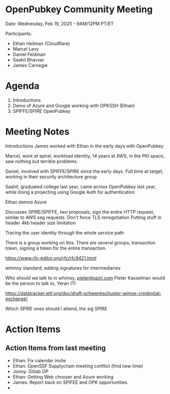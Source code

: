 # OpenPubkey Community Meeting

Date: Wednesday, Feb 19, 2025 - 9AM/12PM PT/ET

Participants:

- Ethan Heilman (Cloudflare)
- Marcel Levy
- Daniel Feldman
- Saahil Bhavsar
- James Carnegie

# Agenda

1. Introductions
2. Demo of Azure and Google working with OPKSSH (Ethan)
3. SPIFFE/SPIRE OpenPubkey

# Meeting Notes

Introductions
James worked with Ethan in the early days with OpenPubkey

Marcel, work at spiral, workload identity, 14 years at AWS, in the PKI space, saw nothing but terrible problems.

Daniel, involved with SPIFFE/SPIRE since the early days. Full time at target, working in their security architecture group

Saahil, graduated college last year, came across OpenPubkey last year, while doing a projecting using Google Auth for authentication

Ethan demos Azure 

Discusses SPIRE/SPIFFE, two proposals, sign the entire HTTP request, similar to AWS seg requests.
Don't force TLS renegotiation
Putting stuff in header
4kb header size limitation

Tracing the user identity through the whole service path

There is a group working on this. There are several groups, transaction token, signing a token for the entire transaction.

https://www.rfc-editor.org/rfc/rfc9421.html 

whimsy standard, adding signatures for intermediaries 

Who should we talk to in whimsy, pieter@spirl.com
Pieter Kasselman would be the person to talk to, Yeran (?)


https://datatracker.ietf.org/doc/draft-schwenkschuster-wimse-credential-exchange/

Which SPIRE ones should I attend, the sig SPIRE

# Action Items


## Action Items from last meeting

* Ethan: Fix calendar invite
* Ethan: OpenSSF Supplychain meeting conflict (find new time)
* Jonny: Gitlab OP
* Ethan: Getting Web chooser and Azure working
* James: Report back on SPIFEE and OPK opportunities.
* 
